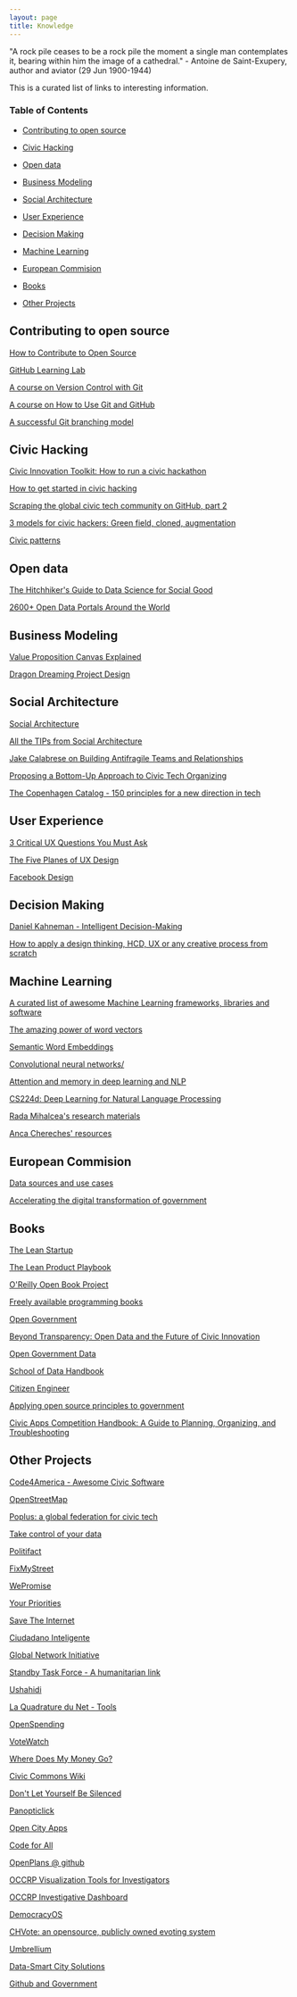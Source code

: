 ```yaml
---
layout: page
title: Knowledge
---
```


<p class="message">
  "A rock pile ceases to be a rock pile the moment a single man contemplates it, bearing within him the image of a cathedral." - Antoine de Saint-Exupery, author and aviator (29 Jun 1900-1944)
</p>

This is a curated list of links to interesting information. 

### Table of Contents 
* [Contributing to open source](#contributing-to-open-source)
* [Civic Hacking](#civic-hacking)
* [Open data](#od)
* [Business Modeling](#business-modeling)
* [Social Architecture](#social)
* [User Experience](#user-experience)
* [Decision Making](#decision)
* [Machine Learning](#machine-learning)
* [European Commision](#european-commision)
* [Books](#books)

* [Other Projects](#friends)

<a name="civic-hacking"/>

## Contributing to open source

[How to Contribute to Open Source](https://opensource.guide/how-to-contribute/)

[GitHub Learning Lab](https://lab.github.com/)

[A course on Version Control with Git](https://eu.udacity.com/course/version-control-with-git--ud123)

[A course on How to Use Git and GitHub](https://eu.udacity.com/course/how-to-use-git-and-github--ud775)

[A successful Git branching model](https://nvie.com/posts/a-successful-git-branching-model/)

## Civic Hacking

[Civic Innovation Toolkit: How to run a civic hackathon](http://www.smartchicagocollaborative.org/civic-innovation-toolkit-how-to-run-a-civic-hackathon/)

[How to get started in civic hacking](https://opensource.com/government/14/2/how-get-started-civic-hacking)

[Scraping the global civic tech community on GitHub, part 2](http://sbaack.com/2015/11/19/scraping-the-global-civic-tech-community-on-github-part-2.html)

[3 models for civic hackers: Green field, cloned, augmentation](https://opensource.com/government/15/6/3-models-civic-hackers-green-field-cloned-augmentation)

[Civic patterns](http://civicpatterns.org/)

<a name="od"/>

## Open data

[The Hitchhiker's Guide to Data Science for Social Good](https://github.com/dssg/hitchhikers-guide)

[2600+ Open Data Portals Around the World](https://opendatainception.io)

<a name="business-modeling"/>

## Business Modeling 

[Value Proposition Canvas Explained](https://www.youtube.com/watch?v=aN36EcTE54Q)

[Dragon Dreaming Project Design](http://www.dragondreaming.org/wp-content/uploads/DragonDreaming_eBook_english_V02.06.pdf)

<a name="social"/>

## Social Architecture

[Social Architecture](https://www.gitbook.com/book/hintjens/social-architecture/details)

[All the TIPs from Social Architecture](https://meta.discourse.org/t/social-architecture-building-on-line-communities/43871/7)

[Jake Calabrese on Building Antifragile Teams and Relationships](https://www.infoq.com/interviews/agile2015-calabrese-antifragile)

[Proposing a Bottom-Up Approach to Civic Tech Organizing](https://medium.com/@QiqoChat/proposing-a-bottom-up-approach-to-civic-tech-organizing-a427e6954036#.ke3htqtxo)

[The Copenhagen Catalog - 150 principles for a new direction in tech](https://www.copenhagencatalog.org/)


<a name="user-experience"/>

## User Experience 

[3 Critical UX Questions You Must Ask](https://www.youtube.com/watch?v=NGaP0LYzNes&index=1&list=PLYjU5WD2bzVzkxpLUxXYK2m6YKlPYJRQt)

[The Five Planes of UX Design](http://www.belatrixsf.com/whitepapers/the-five-planes-of-ux-design/)

[Facebook Design](http://facebook.design/)

<a name="decision"/>

## Decision Making 

[Daniel Kahneman - Intelligent Decision-Making](https://vimeo.com/182878883)

[How to apply a design thinking, HCD, UX or any creative process from scratch](https://medium.com/digital-experience-design/how-to-apply-a-design-thinking-hcd-ux-or-any-creative-process-from-scratch-b8786efbf812#.1sh1zqygm)


<a name="machine-learning"/>

## Machine Learning 

[A curated list of awesome Machine Learning frameworks, libraries and software](https://github.com/josephmisiti/awesome-machine-learning)

[The amazing power of word vectors](https://blog.acolyer.org/2016/04/21/the-amazing-power-of-word-vectors/)

[Semantic Word Embeddings](http://www.offconvex.org/2015/12/12/word-embeddings-1/)

[Convolutional neural networks/](http://www.wildml.com/category/neural-networks/convolutional-neural-networks/)

[Attention and memory in deep learning and NLP](http://www.wildml.com/2016/01/attention-and-memory-in-deep-learning-and-nlp/)

[CS224d: Deep Learning for Natural Language Processing](http://cs224d.stanford.edu/syllabus.html)

[Rada Mihalcea's research materials](http://web.eecs.umich.edu/~mihalcea/downloads.html)

[Anca Chereches' resources](http://conf.ling.cornell.edu/ancache/resources.html)



<a name="european-commision"/>

## European Commision

[Data sources and use cases](https://ec.europa.eu/futurium/en/content/data-sets)

[Accelerating the digital transformation of government](https://ec.europa.eu/digital-single-market/en/news/communication-eu-egovernment-action-plan-2016-2020-accelerating-digital-transformation)


<a name="books"/>

## Books 


[The Lean Startup](http://theleanstartup.com/)

[The Lean Product Playbook](http://leanproductplaybook.com/)

[O'Reilly Open Book Project](http://www.oreilly.com/openbook/)

[Freely available programming books](https://github.com/vhf/free-programming-books/blob/master/free-programming-books.md)

[Open Government](https://github.com/oreillymedia/open_government/)

[Beyond Transparency: Open Data and the Future of Civic Innovation](http://beyondtransparency.org/chapters/preface/)

[Open Government Data](https://opengovdata.io/)

[School of Data Handbook](http://schoolofdata.org/handbook/)

[Citizen Engineer](http://citizenengineer.org/)

[Applying open source principles to government](https://opensource.com/resources/ebook/opengov)

[Civic Apps Competition Handbook: A Guide to Planning, Organizing, and Troubleshooting](https://www.amazon.com/Civic-Apps-Competition-Handbook-Eyler-Werve-ebook/dp/B0099BK5FG/)

<a name="friends"/>

## Other Projects

[Code4America - Awesome Civic Software](https://github.com/codeforamerica/awesome-civic)

[OpenStreetMap](www.openstreetmap.org/)

[Poplus: a global federation for civic tech](http://poplus.org)

[Take control of your data](https://myshadow.org)

[Politifact](http://www.politifact.com)

[FixMyStreet](https://www.fixmystreet.com)

[WePromise](https://www.wepromise.eu/)

[Your Priorities](https://yrpri.org/)

[Save The Internet](https://savetheinternet.eu)

[Ciudadano Inteligente](http://en.ciudadanointeligente.org)

[Global Network Initiative](http://globalnetworkinitiative.org)

[Standby Task Force - A humanitarian link](http://www.standbytaskforce.org)

[Ushahidi](https://www.ushahidi.com/about)

[La Quadrature du Net - Tools](https://www.laquadrature.net/en/tools)

[OpenSpending](https://openspending.org)

[VoteWatch](http://www.votewatch.eu)

[Where Does My Money Go?](http://app.wheredoesmymoneygo.org)

[Civic Commons Wiki](http://wiki.civiccommons.org)

[Don't Let Yourself Be Silenced](https://ononymous.org)

[Panopticlick](https://panopticlick.eff.org)

[Open City Apps](http://opencityapps.org)

[Code for All](https://codeforall.org/projects/)

[OpenPlans @ github](https://github.com/openplans/)

[OCCRP Visualization Tools for Investigators](https://vis.occrp.org)

[OCCRP Investigative Dashboard](https://investigativedashboard.org)

[DemocracyOS](http://democracyos.org)

[CHVote: an opensource, publicly owned evoting system](https://github.com/republique-et-canton-de-geneve/chvote-1-0)

[Umbrellium](http://umbrellium.co.uk/#initiatives)

[Data-Smart City Solutions](http://datasmart.ash.harvard.edu)

[Github and Government](https://government.github.com)

